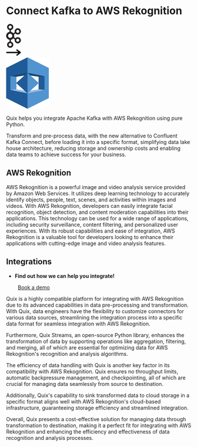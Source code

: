 # Connect Kafka to AWS Rekognition

<div class="connect-images cards blog-grid-card" markdown>
<div>
<img src="../images/kafka_logo.png" width="40px" />
</div>
<div>
<img src="../images/arrow.svg" width="40px" />
</div>
<div>
<img src="./images/aws-rekognition_1.jpg" />
</div>
</div>

Quix helps you integrate Apache Kafka with AWS Rekognition using pure Python.

Transform and pre-process data, with the new alternative to Confluent Kafka Connect, before loading it into a specific format, simplifying data lake house architecture, reducing storage and ownership costs and enabling data teams to achieve success for your business.

## AWS Rekognition

AWS Rekognition is a powerful image and video analysis service provided by Amazon Web Services. It utilizes deep learning technology to accurately identify objects, people, text, scenes, and activities within images and videos. With AWS Rekognition, developers can easily integrate facial recognition, object detection, and content moderation capabilities into their applications. This technology can be used for a wide range of applications, including security surveillance, content filtering, and personalized user experiences. With its robust capabilities and ease of integration, AWS Rekognition is a valuable tool for developers looking to enhance their applications with cutting-edge image and video analysis features.

## Integrations

<div class="grid cards" markdown>

- __Find out how we can help you integrate!__

    <a class="md-button md-button--primary" href="https://share.hsforms.com/1iW0TmZzKQMChk0lxd_tGiw4yjw2?__hstc=175542013.2303933fbd746c0ac86d9ccbe9bc9100.1728383268831.1729603416735.1729620918855.31&__hssc=175542013.1.1729620918855&__hsfp=2132701734" target="_blank" style="margin:.5rem;">Book a demo</a>

</div>


Quix is a highly compatible platform for integrating with AWS Rekognition due to its advanced capabilities in data pre-processing and transformation. With Quix, data engineers have the flexibility to customize connectors for various data sources, streamlining the integration process into a specific data format for seamless integration with AWS Rekognition.

Furthermore, Quix Streams, an open-source Python library, enhances the transformation of data by supporting operations like aggregation, filtering, and merging, all of which are essential for optimizing data for AWS Rekognition's recognition and analysis algorithms.

The efficiency of data handling with Quix is another key factor in its compatibility with AWS Rekognition. Quix ensures no throughput limits, automatic backpressure management, and checkpointing, all of which are crucial for managing data seamlessly from source to destination.

Additionally, Quix's capability to sink transformed data to cloud storage in a specific format aligns well with AWS Rekognition's cloud-based infrastructure, guaranteeing storage efficiency and streamlined integration.

Overall, Quix presents a cost-effective solution for managing data through transformation to destination, making it a perfect fit for integrating with AWS Rekognition and enhancing the efficiency and effectiveness of data recognition and analysis processes.

